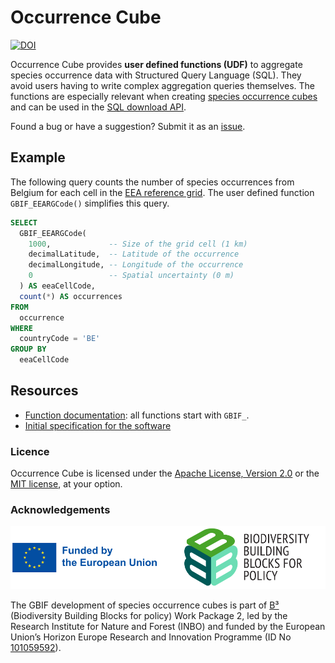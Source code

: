# Occurrence Cube

[![DOI](https://zenodo.org/badge/DOI/10.5281/zenodo.10607133.svg)](https://doi.org/10.5281/zenodo.10607133)

Occurrence Cube provides **user defined functions (UDF)** to aggregate species occurrence data with Structured Query Language (SQL). They avoid users having to write complex aggregation queries themselves. The functions are especially relevant when creating [species occurrence cubes](https://www.gbif.org/occurrence-cubes) and can be used in the [SQL download API](https://techdocs.gbif.org/en/data-use/api-sql-downloads).

Found a bug or have a suggestion? Submit it as an [issue](https://github.com/gbif/occurrence-cube/issues).

## Example

The following query counts the number of species occurrences from Belgium for each cell in the [EEA reference grid](https://www.eea.europa.eu/data-and-maps/data/eea-reference-grids-2). The user defined function `GBIF_EEARGCode()` simplifies this query.

```SQL
SELECT
  GBIF_EEARGCode(
    1000,             -- Size of the grid cell (1 km)
    decimalLatitude,  -- Latitude of the occurrence
    decimalLongitude, -- Longitude of the occurrence
    0                 -- Spatial uncertainty (0 m)
  ) AS eeaCellCode,
  count(*) AS occurrences
FROM
  occurrence
WHERE
  countryCode = 'BE'
GROUP BY
  eeaCellCode
```

## Resources

- [Function documentation](https://techdocs.gbif.org/en/data-use/api-sql-download-functions): all functions start with `GBIF_`.
- [Initial specification for the software](https://docs.b-cubed.eu/guides/occurrence-cube/)

### Licence

Occurrence Cube is licensed under the [Apache License, Version 2.0](LICENSE-APACHE) or the [MIT license](LICENSE-MIT), at your option.

### Acknowledgements

<img src="images/funded_by_the_eu.png" alt="Funded by the European Union" width="50%"><img src="images/b3_logo.png" alt="B3 logo" width="50%">

The GBIF development of species occurrence cubes is part of [B³](https://b-cubed.eu/) (Biodiversity Building Blocks for policy) Work Package 2, led by the Research Institute for Nature and Forest (INBO) and funded by the European Union’s Horizon Europe Research and Innovation Programme (ID No [101059592](https://doi.org/10.3030/101059592)).
